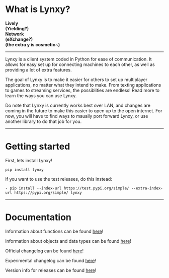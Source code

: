 # **What is Lynxy?**
<b>Lively <br>
(Yielding?) <br>
Network <br>
(eXchange?) <br>
(the extra y is cosmetic~)</b>

***

Lynxy is a client system coded in Python for ease of communication. It allows for easy set up for connecting
machines to each other, as well as providing a lot of extra features. 

The goal of Lynxy is to make it easier for others to set up multiplayer applications, no matter what they intend to make. From texting applications to games to streaming services, the possiblities are endless! Read more to learn the ways you can use Lynxy.

Do note that Lynxy is currently works best over LAN, and changes are coming in the future to make this easier to open up to the open internet. For now, you will have to find ways to maually port forward Lynxy, or use another library to do that job for you.

***

# Getting started
First, lets install Lynxy!

    pip install lynxy

If you want to use the test releases, do this instead:

    - pip install --index-url https://test.pypi.org/simple/ --extra-index-url https://pypi.org/simple/ lynxy
***

# Documentation
Information about functions can be found [here](/docs/github/functions.md)!

Information about objects and data types can be found [here](/docs/github/data.md)!

Official changelog can be found [here](/docs/github/changelogs/release_changelog.md)!

Experimental changelog can be found [here](/docs/github/changelogs/experimental_changelog.md)!

Version info for releases can be found [here](/docs/github/version%20key.md)!
